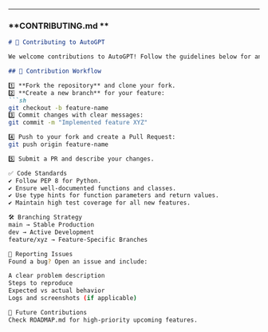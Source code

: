 
---

### **CONTRIBUTING.md **  
```md
# 🤝 Contributing to AutoGPT  

We welcome contributions to AutoGPT! Follow the guidelines below for an efficient collaboration.  

## 📝 Contribution Workflow  

1️⃣ **Fork the repository** and clone your fork.  
2️⃣ **Create a new branch** for your feature:  
```sh
git checkout -b feature-name
3️⃣ Commit changes with clear messages:
git commit -m "Implemented feature XYZ"

4️⃣ Push to your fork and create a Pull Request:
git push origin feature-name

5️⃣ Submit a PR and describe your changes.

✅ Code Standards
✔️ Follow PEP 8 for Python.
✔️ Ensure well-documented functions and classes.
✔️ Use type hints for function parameters and return values.
✔️ Maintain high test coverage for all new features.

🛠 Branching Strategy
main → Stable Production
dev → Active Development
feature/xyz → Feature-Specific Branches

🐞 Reporting Issues
Found a bug? Open an issue and include:

A clear problem description
Steps to reproduce
Expected vs actual behavior
Logs and screenshots (if applicable)

🎯 Future Contributions
Check ROADMAP.md for high-priority upcoming features.
